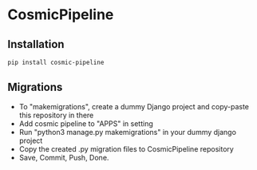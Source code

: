 # CosmicPipeline

## Installation

```bash
pip install cosmic-pipeline
```


## Migrations
- To "makemigrations", create a dummy Django project and copy-paste this repository in there
- Add cosmic pipeline to "APPS" in setting
- Run "python3 manage.py makemigrations" in your dummy django project
- Copy the created .py migration files to CosmicPipeline repository
- Save, Commit, Push, Done.
